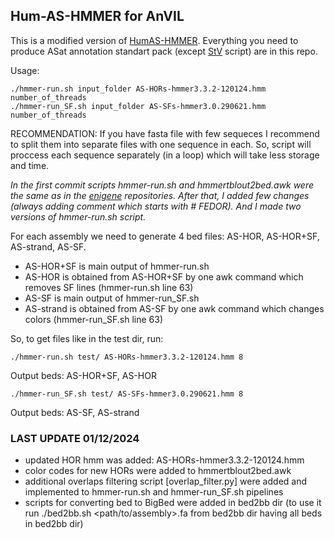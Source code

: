 ## Hum-AS-HMMER for AnVIL

This is a modified version of [HumAS-HMMER](https://github.com/enigene/HumAS-HMMER). Everything you need to produce ASat annotation standart pack (except [StV](https://github.com/fedorrik/stv) script) are in this repo.

Usage: 
```
./hmmer-run.sh input_folder AS-HORs-hmmer3.3.2-120124.hmm number_of_threads
./hmmer-run_SF.sh input_folder AS-SFs-hmmer3.0.290621.hmm number_of_threads
```

RECOMMENDATION: If you have fasta file with few sequeces I recommend to split them into separate files with one sequence in each. So, script will proccess each sequence separately (in a loop) which will take less storage and time. 

*In the first commit scripts hmmer-run.sh and hmmertblout2bed.awk were the same as in the [enigene](https://github.com/enigene?tab=repositories) repositories. After that, I added few changes (always adding comment which starts with # FEDOR). And I made two versions of hmmer-run.sh script.*

For each assembly we need to generate 4 bed files: AS-HOR, AS-HOR+SF, AS-strand, AS-SF.

 - AS-HOR+SF is main output of hmmer-run.sh
 - AS-HOR is obtained from AS-HOR+SF by one awk command which removes SF lines (hmmer-run.sh line 63)
 - AS-SF is main output of hmmer-run_SF.sh
 - AS-strand is obtained from AS-SF by one awk command which changes colors (hmmer-run_SF.sh line 63)

So, to get files like in the test dir, run:

    ./hmmer-run.sh test/ AS-HORs-hmmer3.3.2-120124.hmm 8
Output beds: AS-HOR+SF, AS-HOR

    ./hmmer-run_SF.sh test/ AS-SFs-hmmer3.0.290621.hmm 8
Output beds: AS-SF, AS-strand

### LAST UPDATE 01/12/2024
- updated HOR hmm was added: AS-HORs-hmmer3.3.2-120124.hmm
- color codes for new HORs were added to hmmertblout2bed.awk
- additional overlaps filtering script [overlap_filter.py] were added and implemented to hmmer-run.sh and hmmer-run_SF.sh pipelines
- scripts for converting bed to BigBed were added in bed2bb dir (to use it run ./bed2bb.sh <path/to/assembly>.fa from bed2bb dir having all beds in bed2bb dir)


